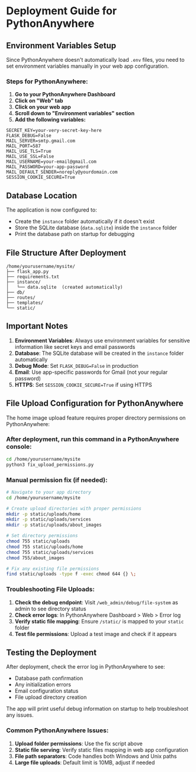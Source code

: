 # Deployment Guide for PythonAnywhere

## Environment Variables Setup

Since PythonAnywhere doesn't automatically load `.env` files, you need to set environment variables manually in your web app configuration.

### Steps for PythonAnywhere:

1. **Go to your PythonAnywhere Dashboard**
2. **Click on "Web" tab**
3. **Click on your web app**
4. **Scroll down to "Environment variables" section**
5. **Add the following variables:**

```
SECRET_KEY=your-very-secret-key-here
FLASK_DEBUG=False
MAIL_SERVER=smtp.gmail.com
MAIL_PORT=587
MAIL_USE_TLS=True
MAIL_USE_SSL=False
MAIL_USERNAME=your-email@gmail.com
MAIL_PASSWORD=your-app-password
MAIL_DEFAULT_SENDER=noreply@yourdomain.com
SESSION_COOKIE_SECURE=True
```

## Database Location

The application is now configured to:
- Create the `instance` folder automatically if it doesn't exist
- Store the SQLite database (`data.sqlite`) inside the `instance` folder
- Print the database path on startup for debugging

## File Structure After Deployment

```
/home/yourusername/mysite/
├── flask_app.py
├── requirements.txt
├── instance/
│   └── data.sqlite  (created automatically)
├── db/
├── routes/
├── templates/
└── static/
```

## Important Notes

1. **Environment Variables**: Always use environment variables for sensitive information like secret keys and email passwords
2. **Database**: The SQLite database will be created in the `instance` folder automatically
3. **Debug Mode**: Set `FLASK_DEBUG=False` in production
4. **Email**: Use app-specific passwords for Gmail (not your regular password)
5. **HTTPS**: Set `SESSION_COOKIE_SECURE=True` if using HTTPS

## File Upload Configuration for PythonAnywhere

The home image upload feature requires proper directory permissions on PythonAnywhere:

### After deployment, run this command in a PythonAnywhere console:

```bash
cd /home/yourusername/mysite
python3 fix_upload_permissions.py
```

### Manual permission fix (if needed):

```bash
# Navigate to your app directory
cd /home/yourusername/mysite

# Create upload directories with proper permissions
mkdir -p static/uploads/home
mkdir -p static/uploads/services
mkdir -p static/uploads/about_images

# Set directory permissions
chmod 755 static/uploads
chmod 755 static/uploads/home
chmod 755 static/uploads/services
chmod 755/about_images

# Fix any existing file permissions
find static/uploads -type f -exec chmod 644 {} \;
```

### Troubleshooting File Uploads:

1. **Check the debug endpoint**: Visit `/web_admin/debug/file-system` as admin to see directory status
2. **Check error logs**: In PythonAnywhere Dashboard > Web > Error log
3. **Verify static file mapping**: Ensure `/static/` is mapped to your `static` folder
4. **Test file permissions**: Upload a test image and check if it appears

## Testing the Deployment

After deployment, check the error log in PythonAnywhere to see:
- Database path confirmation
- Any initialization errors
- Email configuration status
- File upload directory creation

The app will print useful debug information on startup to help troubleshoot any issues.

### Common PythonAnywhere Issues:

1. **Upload folder permissions**: Use the fix script above
2. **Static file serving**: Verify static files mapping in web app configuration
3. **File path separators**: Code handles both Windows and Unix paths
4. **Large file uploads**: Default limit is 10MB, adjust if needed
